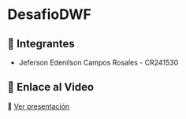 # DesafioDWF

## 📌 Integrantes
- Jeferson Edenilson Campos Rosales - CR241530

## 📌 Enlace al Video
🎥 [Ver presentación](URL_DEL_VIDEO)


